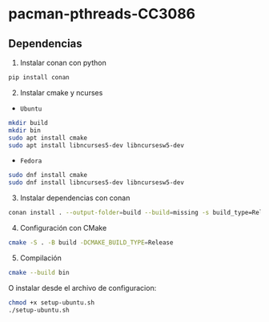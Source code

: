 # pacman-pthreads-CC3086

## Dependencias

1. Instalar conan con python 
```bash
pip install conan
```

2. Instalar cmake y ncurses 

- `Ubuntu`
```bash
mkdir build
mkdir bin
sudo apt install cmake
sudo apt install libncurses5-dev libncursesw5-dev
```

- `Fedora`
```bash
sudo dnf install cmake
sudo dnf install libncurses5-dev libncursesw5-dev
```

3. Instalar dependencias con conan
```bash
conan install . --output-folder=build --build=missing -s build_type=Release
```

4. Configuración con CMake
```bash
cmake -S . -B build -DCMAKE_BUILD_TYPE=Release
```

5. Compilación 

```bash
cmake --build bin
```

O instalar desde el archivo de configuracion:

```bash
chmod +x setup-ubuntu.sh
./setup-ubuntu.sh
```